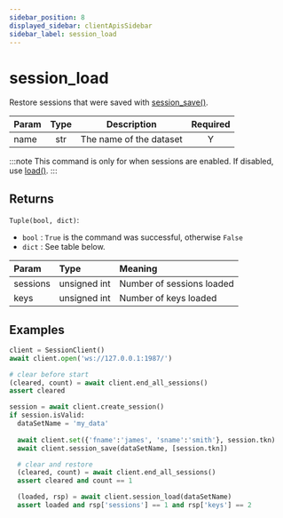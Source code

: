 ```yaml
---
sidebar_position: 8
displayed_sidebar: clientApisSidebar
sidebar_label: session_load
---
```


# session_load
Restore sessions that were saved with [session_save()](./Save).


|Param|Type|Description|Required|
|--|:-:|--|:-:|
|name|str|The name of the dataset|Y|



:::note
This command is only for when sessions are enabled. If disabled, use [load()](../Load).
:::


## Returns

`Tuple(bool, dict)`:
- `bool` : `True` is the command was successful, otherwise `False`
- `dict` : See table below.



|Param|Type|Meaning|
|:---|:---|:---|
|sessions|unsigned int|Number of sessions loaded|
|keys|unsigned int|Number of keys loaded|



## Examples

```py title='Save and load one session'
client = SessionClient()
await client.open('ws://127.0.0.1:1987/')

# clear before start
(cleared, count) = await client.end_all_sessions()
assert cleared

session = await client.create_session()
if session.isValid:
  dataSetName = 'my_data'
  
  await client.set({'fname':'james', 'sname':'smith'}, session.tkn)
  await client.session_save(dataSetName, [session.tkn])

  # clear and restore
  (cleared, count) = await client.end_all_sessions()
  assert cleared and count == 1

  (loaded, rsp) = await client.session_load(dataSetName)
  assert loaded and rsp['sessions'] == 1 and rsp['keys'] == 2
```
